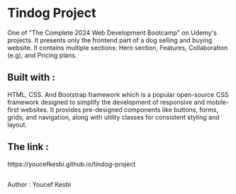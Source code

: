 <h1>Tindog Project</h1>
One of "The Complete 2024 Web Development Bootcamp" on Udemy's projects.
It presents only the frontend part of a dog selling and buying website.
It contains multiple sections: Hero section, Features, Collaboration (e.g), and Pricing plans.
<h2>Built with :</h2>
HTML, CSS.
And Bootstrap framework which is a popular open-source CSS framework designed to simplify the development of responsive and mobile-first websites. It provides pre-designed components like buttons, forms, grids, and navigation, along with utility classes for consistent styling and layout.
<h2>The link :</h2>
https://youcefkesbi.github.io/tindog-project
<h2></h2>Author :</h2>
Youcef Kesbi
